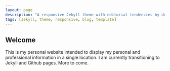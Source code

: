 ```yaml
---
layout: page
description: "A responsive Jekyll theme with editorial tendencies by designer Michael Rose."
tags: [Jekyll, theme, responsive, blog, template]
---
```

## Welcome ##

This is my personal website intended to display my personal and professional information in a single location. I am currently transitioning to Jekyll and Github pages. More to come.